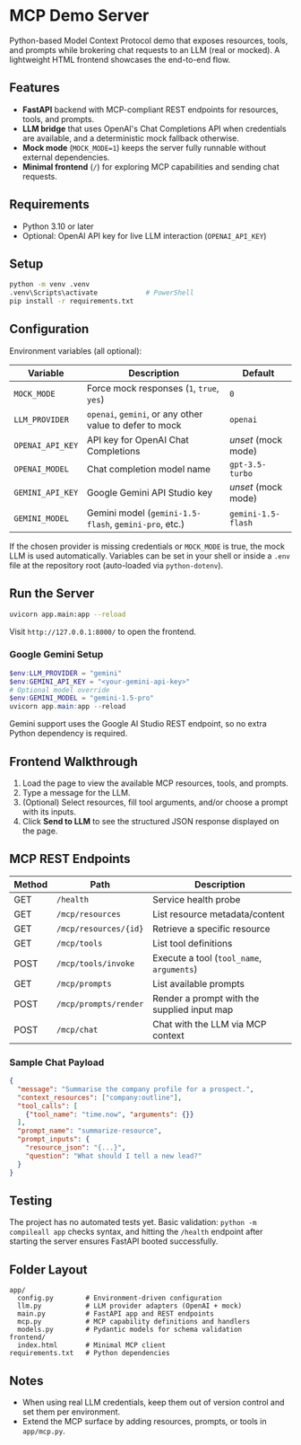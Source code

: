 # MCP Demo Server

Python-based Model Context Protocol demo that exposes resources, tools, and prompts while brokering chat requests to an LLM (real or mocked). A lightweight HTML frontend showcases the end-to-end flow.

## Features
- **FastAPI** backend with MCP-compliant REST endpoints for resources, tools, and prompts.
- **LLM bridge** that uses OpenAI's Chat Completions API when credentials are available, and a deterministic mock fallback otherwise.
- **Mock mode** (`MOCK_MODE=1`) keeps the server fully runnable without external dependencies.
- **Minimal frontend** (`/`) for exploring MCP capabilities and sending chat requests.

## Requirements
- Python 3.10 or later
- Optional: OpenAI API key for live LLM interaction (`OPENAI_API_KEY`)

## Setup
```bash
python -m venv .venv
.venv\Scripts\activate            # PowerShell
pip install -r requirements.txt
```

## Configuration
Environment variables (all optional):

| Variable          | Description                                                   | Default             |
|-------------------|---------------------------------------------------------------|---------------------|
| `MOCK_MODE`       | Force mock responses (`1`, `true`, `yes`)                      | `0`                 |
| `LLM_PROVIDER`    | `openai`, `gemini`, or any other value to defer to mock        | `openai`            |
| `OPENAI_API_KEY`  | API key for OpenAI Chat Completions                            | _unset_ (mock mode) |
| `OPENAI_MODEL`    | Chat completion model name                                     | `gpt-3.5-turbo`     |
| `GEMINI_API_KEY`  | Google Gemini API Studio key                                   | _unset_ (mock mode) |
| `GEMINI_MODEL`    | Gemini model (`gemini-1.5-flash`, `gemini-pro`, etc.)          | `gemini-1.5-flash`  |

If the chosen provider is missing credentials or `MOCK_MODE` is true, the mock LLM is used automatically. Variables can be set in your shell or inside a `.env` file at the repository root (auto-loaded via `python-dotenv`).

## Run the Server
```bash
uvicorn app.main:app --reload
```
Visit `http://127.0.0.1:8000/` to open the frontend.

### Google Gemini Setup
```powershell
$env:LLM_PROVIDER = "gemini"
$env:GEMINI_API_KEY = "<your-gemini-api-key>"
# Optional model override
$env:GEMINI_MODEL = "gemini-1.5-pro"
uvicorn app.main:app --reload
```
Gemini support uses the Google AI Studio REST endpoint, so no extra Python dependency is required.

## Frontend Walkthrough
1. Load the page to view the available MCP resources, tools, and prompts.
2. Type a message for the LLM.
3. (Optional) Select resources, fill tool arguments, and/or choose a prompt with its inputs.
4. Click **Send to LLM** to see the structured JSON response displayed on the page.

## MCP REST Endpoints
| Method | Path                   | Description                                   |
|--------|------------------------|-----------------------------------------------|
| GET    | `/health`              | Service health probe                          |
| GET    | `/mcp/resources`       | List resource metadata/content                |
| GET    | `/mcp/resources/{id}`  | Retrieve a specific resource                  |
| GET    | `/mcp/tools`           | List tool definitions                         |
| POST   | `/mcp/tools/invoke`    | Execute a tool (`tool_name`, `arguments`)     |
| GET    | `/mcp/prompts`         | List available prompts                        |
| POST   | `/mcp/prompts/render`  | Render a prompt with the supplied input map   |
| POST   | `/mcp/chat`            | Chat with the LLM via MCP context             |

### Sample Chat Payload
```json
{
  "message": "Summarise the company profile for a prospect.",
  "context_resources": ["company:outline"],
  "tool_calls": [
    {"tool_name": "time.now", "arguments": {}}
  ],
  "prompt_name": "summarize-resource",
  "prompt_inputs": {
    "resource_json": "{...}",
    "question": "What should I tell a new lead?"
  }
}
```

## Testing
The project has no automated tests yet. Basic validation: `python -m compileall app` checks syntax, and hitting the `/health` endpoint after starting the server ensures FastAPI booted successfully.

## Folder Layout
```
app/
  config.py        # Environment-driven configuration
  llm.py           # LLM provider adapters (OpenAI + mock)
  main.py          # FastAPI app and REST endpoints
  mcp.py           # MCP capability definitions and handlers
  models.py        # Pydantic models for schema validation
frontend/
  index.html       # Minimal MCP client
requirements.txt   # Python dependencies
```

## Notes
- When using real LLM credentials, keep them out of version control and set them per environment.
- Extend the MCP surface by adding resources, prompts, or tools in `app/mcp.py`.
